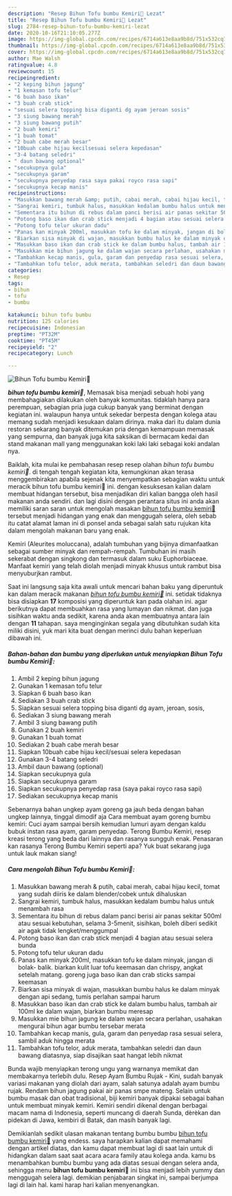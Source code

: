 ```yaml
---
description: "Resep Bihun Tofu bumbu Kemiri🥡 Lezat"
title: "Resep Bihun Tofu bumbu Kemiri🥡 Lezat"
slug: 2784-resep-bihun-tofu-bumbu-kemiri-lezat
date: 2020-10-16T21:10:05.277Z
image: https://img-global.cpcdn.com/recipes/6714a613e8aa9b8d/751x532cq70/bihun-tofu-bumbu-kemiri🥡-foto-resep-utama.jpg
thumbnail: https://img-global.cpcdn.com/recipes/6714a613e8aa9b8d/751x532cq70/bihun-tofu-bumbu-kemiri🥡-foto-resep-utama.jpg
cover: https://img-global.cpcdn.com/recipes/6714a613e8aa9b8d/751x532cq70/bihun-tofu-bumbu-kemiri🥡-foto-resep-utama.jpg
author: Mae Walsh
ratingvalue: 4.8
reviewcount: 15
recipeingredient:
- "2 keping bihun jagung"
- "1 kemasan tofu telur"
- "6 buah baso ikan"
- "3 buah crab stick"
- "sesuai selera topping bisa diganti dg ayam jeroan sosis"
- "3 siung bawang merah"
- "3 siung bawang putih"
- "2 buah kemiri"
- "1 buah tomat"
- "2 buah cabe merah besar"
- "10buah cabe hijau kecilsesuai selera kepedasan"
- "3-4 batang seledri"
- " daun bawang optional"
- "secukupnya gula"
- "secukupnya garam"
- "secukupnya penyedap rasa saya pakai royco rasa sapi"
- "secukupnya kecap manis"
recipeinstructions:
- "Masukkan bawang merah &amp; putih, cabai merah, cabai hijau kecil, tomat yang sudah diiris ke dalam blender/cobek untuk dihaluskan"
- "Sangrai kemiri, tumbuk halus, masukkan kedalam bumbu halus untuk menambah rasa"
- "Sementara itu bihun di rebus dalam panci berisi air panas sekitar 500ml atau sesuai kebutuhan, selama 3-5menit, sisihkan, boleh diberi sedikit air agak tidak lengket/menggumpal"
- "Potong baso ikan dan crab stick menjadi 4 bagian atau sesuai selera bunda"
- "Potong tofu telur ukuran dadu"
- "Panas kan minyak 200ml, masukkan tofu ke dalam minyak, jangan di bolak- balik. biarkan kulit luar tofu keemasan dan chrispy, angkat setelah matang. goreng juga baso ikan dan crab sticks sampai keemasan"
- "Biarkan sisa minyak di wajan, masukkan bumbu halus ke dalam minyak dengan api sedang, tumis perlahan sampai harum"
- "Masukkan baso ikan dan crab stick ke dalam bumbu halus, tambah air 100ml ke dalam wajan, biarkan bumbu meresap"
- "Masukkan mie bihun jagung ke dalam wajan secara perlahan, usahakan mengurai bihun agar bumbu tersebar merata"
- "Tambahkan kecap manis, gula, garam dan penyedap rasa sesuai selera, sambil aduk hingga merata"
- "Tambahkan tofu telor, aduk merata, tambahkan seledri dan daun bawang diatasnya, siap disajikan saat hangat lebih nikmat"
categories:
- Resep
tags:
- bihun
- tofu
- bumbu

katakunci: bihun tofu bumbu 
nutrition: 125 calories
recipecuisine: Indonesian
preptime: "PT32M"
cooktime: "PT45M"
recipeyield: "2"
recipecategory: Lunch

---
```



![Bihun Tofu bumbu Kemiri🥡](https://img-global.cpcdn.com/recipes/6714a613e8aa9b8d/751x532cq70/bihun-tofu-bumbu-kemiri🥡-foto-resep-utama.jpg)

<b><i>bihun tofu bumbu kemiri🥡</i></b>, Memasak bisa menjadi sebuah hobi yang membahagiakan dilakukan oleh banyak komunitas. tidaklah hanya para perempuan, sebagian pria juga cukup banyak yang berminat dengan kegiatan ini. walaupun hanya untuk sekedar berpesta dengan kolega atau memang sudah menjadi kesukaan dalam dirinya. maka dari itu dalam dunia restoran sekarang banyak ditemukan pria dengan kemampuan memasak yang sempurna, dan banyak juga kita saksikan di bermacam kedai dan stand makanan mall yang menggunakan koki laki laki sebagai koki andalan nya.

Baiklah, kita mulai ke pembahasan resep resep olahan <i>bihun tofu bumbu kemiri🥡</i>. di tengah tengah kegiatan kita, kemungkinan akan terasa menggembirakan apabila sejenak kita menyempatkan sebagian waktu untuk meracik bihun tofu bumbu kemiri🥡 ini. dengan kesuksesan kalian dalam membuat hidangan tersebut, bisa menjadikan diri kalian bangga oleh hasil makanan anda sendiri. dan lagi disini dengan perantara situs ini anda akan memiliki saran saran untuk mengolah masakan <u>bihun tofu bumbu kemiri🥡</u> tersebut menjadi hidangan yang enak dan menggugah selera, oleh sebab itu catat alamat laman ini di ponsel anda sebagai salah satu rujukan kita dalam mengolah makanan baru yang enak.

Kemiri (Aleurites moluccana), adalah tumbuhan yang bijinya dimanfaatkan sebagai sumber minyak dan rempah-rempah. Tumbuhan ini masih sekerabat dengan singkong dan termasuk dalam suku Euphorbiaceae. Manfaat kemiri yang telah diolah menjadi minyak khusus untuk rambut bisa menyuburjkan rambut.


Saat ini langsung saja kita awali untuk mencari bahan baku yang diperuntuk kan dalam meracik makanan <u><i>bihun tofu bumbu kemiri🥡</i></u> ini. setidak tidaknya bisa disiapkan <b>17</b> komposisi yang diperuntuk kan pada olahan ini. agar berikutnya dapat membuahkan rasa yang lumayan dan nikmat. dan juga sisihkan waktu anda sedikit, karena anda akan membuatnya antara lain dengan <b>11</b> tahapan. saya menginginkan segala yang dibutuhkan sudah kita miliki disini, yuk mari kita buat dengan merinci dulu bahan keperluan dibawah ini.

<!--inarticleads1-->

##### Bahan-bahan dan bumbu yang diperlukan untuk menyiapkan Bihun Tofu bumbu Kemiri🥡:

1. Ambil 2 keping bihun jagung
1. Gunakan 1 kemasan tofu telur
1. Siapkan 6 buah baso ikan
1. Sediakan 3 buah crab stick
1. Siapkan sesuai selera topping bisa diganti dg ayam, jeroan, sosis,
1. Sediakan 3 siung bawang merah
1. Ambil 3 siung bawang putih
1. Gunakan 2 buah kemiri
1. Gunakan 1 buah tomat
1. Sediakan 2 buah cabe merah besar
1. Siapkan 10buah cabe hijau kecil/sesuai selera kepedasan
1. Gunakan 3-4 batang seledri
1. Ambil  daun bawang (optional)
1. Siapkan secukupnya gula
1. Siapkan secukupnya garam
1. Siapkan secukupnya penyedap rasa (saya pakai royco rasa sapi)
1. Sediakan secukupnya kecap manis


Sebenarnya bahan ungkep ayam goreng ga jauh beda dengan bahan ungkep lainnya, tinggal dimodif aja Cara membuat ayam goreng bumbu kemiri: Cuci ayam sampai bersih kemudian lumuri ayam dengan kaldu bubuk instan rasa ayam, garam penyedap. Terong Bumbu Kemiri, resep kreasi terong yang beda dari lainnya dan rasanya sungguh enak. Penasaran kan rasanya Terong Bumbu Kemiri seperti apa? Yuk buat sekarang juga untuk lauk makan siang! 

<!--inarticleads2-->

##### Cara mengolah Bihun Tofu bumbu Kemiri🥡:

1. Masukkan bawang merah &amp; putih, cabai merah, cabai hijau kecil, tomat yang sudah diiris ke dalam blender/cobek untuk dihaluskan
1. Sangrai kemiri, tumbuk halus, masukkan kedalam bumbu halus untuk menambah rasa
1. Sementara itu bihun di rebus dalam panci berisi air panas sekitar 500ml atau sesuai kebutuhan, selama 3-5menit, sisihkan, boleh diberi sedikit air agak tidak lengket/menggumpal
1. Potong baso ikan dan crab stick menjadi 4 bagian atau sesuai selera bunda
1. Potong tofu telur ukuran dadu
1. Panas kan minyak 200ml, masukkan tofu ke dalam minyak, jangan di bolak- balik. biarkan kulit luar tofu keemasan dan chrispy, angkat setelah matang. goreng juga baso ikan dan crab sticks sampai keemasan
1. Biarkan sisa minyak di wajan, masukkan bumbu halus ke dalam minyak dengan api sedang, tumis perlahan sampai harum
1. Masukkan baso ikan dan crab stick ke dalam bumbu halus, tambah air 100ml ke dalam wajan, biarkan bumbu meresap
1. Masukkan mie bihun jagung ke dalam wajan secara perlahan, usahakan mengurai bihun agar bumbu tersebar merata
1. Tambahkan kecap manis, gula, garam dan penyedap rasa sesuai selera, sambil aduk hingga merata
1. Tambahkan tofu telor, aduk merata, tambahkan seledri dan daun bawang diatasnya, siap disajikan saat hangat lebih nikmat


Bunda wajib menyiapkan terong ungu yang warnanya memikat dan membakarnya terlebih dulu. Resep Ayam Bumbu Rujak - Kini, sudah banyak variasi makanan yang diolah dari ayam, salah satunya adalah ayam bumbu rujak. Rendam bihun jagung pakai air panas smpe mateng. Selain untuk bumbu masak dan obat tradisional, biji kemiri banyak dipakai sebagai bahan untuk membuat minyak kemiri. Kemiri sendiri dikenal dengan berbagai macam nama di Indonesia, seperti muncang di daerah Sunda, dèrèkan dan pidekan di Jawa, kembiri di Batak, dan masih banyak lagi. 

Demikianlah sedikit ulasan makanan tentang bumbu bumbu <u>bihun tofu bumbu kemiri🥡</u> yang endess. saya harapkan kalian dapat memahami dengan artikel diatas, dan kamu dapat membuat lagi di saat lain untuk di hidangkan dalam saat saat acara acara family atau kolega anda. kamu bs menambahkan bumbu bumbu yang ada diatas sesuai dengan selera anda, sehingga menu <b>bihun tofu bumbu kemiri🥡</b> ini bisa menjadi lebih yummy dan menggugah selera lagi. demikian penjabaran singkat ini, sampai berjumpa lagi di lain hal. kami harap hari kalian menyenangkan.
